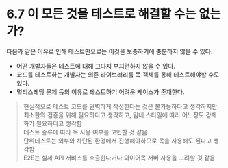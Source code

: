 # 6.7 이 모든 것을 테스트로 해결할 수는 없는가?

다음과 같은 이유로 인해 테스트만으로는 이것을 보증하기에 충분하지 않을 수 있다.

- 어떤 개발자들은 테스트에 대해 그다지 부지런하지 않을 수 있다.
- 코드를 테스트하는 개발자는 의존 라이브러리를 목 객체를 통해 테스트해야할 수도 있다.
- 멀티스레딩 문제 등의 이유로 테스트하기 어려운 케이스가 존재한다.

> 현실적으로 테스트 코드를 완벽하게 작성한다는 것은 불가능하다고 생각하지만, 최소한의 검증을 위해 필요하다고 생각하고, 팀내 스타일에 따라 어느정도 강제화가 필요하다고 생각함  
> 테스트 종류에 따라 목 사용 여부를 고민할 것 같음.  
> 단위테스트는 외부와 차단된 환경에서 진행해야하므로 목을 사용해도 된다고 생각함  
> E2E는 실제 API 서비스를 호출한다거나 와이어목 서버 사용을 고려할 것 같음  
